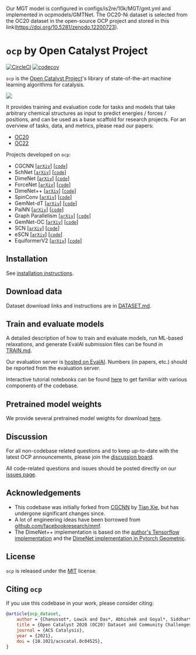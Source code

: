 Our MGT model is configured in configs/is2re/10k/MGT/gmt.yml and implemented in ocpmodels/GMTNet. The OC20-Ni dataset is selected from the OC20 dataset in the open-source OCP project and stored in this link(https://doi.org/10.5281/zenodo.12200723).


# `ocp` by Open Catalyst Project

[![CircleCI](https://circleci.com/gh/Open-Catalyst-Project/ocp.svg?style=shield)](https://circleci.com/gh/Open-Catalyst-Project/ocp)
[![codecov](https://codecov.io/gh/Open-Catalyst-Project/ocp/branch/codecov/graph/badge.svg?token=M606LH5LK6)](https://codecov.io/gh/Open-Catalyst-Project/ocp)

`ocp` is the [Open Catalyst Project](https://opencatalystproject.org/)'s
library of state-of-the-art machine learning algorithms for catalysis.

<div align="left">
    <img src="https://user-images.githubusercontent.com/1156489/170388229-642c6619-dece-4c88-85ef-b46f4d5f1031.gif">
</div>

It provides training and evaluation code for tasks and models that take arbitrary
chemical structures as input to predict energies / forces / positions, and can
be used as a base scaffold for research projects. For an overview of tasks, data, and metrics, please read our papers:
 - [OC20](https://arxiv.org/abs/2010.09990)
 - [OC22](https://arxiv.org/abs/2206.08917)

Projects developed on `ocp`:

- CGCNN [[`arXiv`](https://arxiv.org/abs/1710.10324)] [[`code`](https://github.com/Open-Catalyst-Project/ocp/blob/main/ocpmodels/models/cgcnn.py)]
- SchNet [[`arXiv`](https://arxiv.org/abs/1706.08566)] [[`code`](https://github.com/Open-Catalyst-Project/ocp/blob/main/ocpmodels/models/schnet.py)]
- DimeNet [[`arXiv`](https://arxiv.org/abs/2003.03123)] [[`code`](https://github.com/Open-Catalyst-Project/ocp/blob/main/ocpmodels/models/dimenet.py)]
- ForceNet [[`arXiv`](https://arxiv.org/abs/2103.01436)] [[`code`](https://github.com/Open-Catalyst-Project/ocp/blob/main/ocpmodels/models/forcenet.py)]
- DimeNet++ [[`arXiv`](https://arxiv.org/abs/2011.14115)] [[`code`](https://github.com/Open-Catalyst-Project/ocp/blob/main/ocpmodels/models/dimenet_plus_plus.py)]
- SpinConv [[`arXiv`](https://arxiv.org/abs/2106.09575)] [[`code`](https://github.com/Open-Catalyst-Project/ocp/blob/main/ocpmodels/models/spinconv.py)]
- GemNet-dT [[`arXiv`](https://arxiv.org/abs/2106.08903)] [[`code`](https://github.com/Open-Catalyst-Project/ocp/tree/main/ocpmodels/models/gemnet)]
- PaiNN [[`arXiv`](https://arxiv.org/abs/2102.03150)] [[`code`](https://github.com/Open-Catalyst-Project/ocp/tree/main/ocpmodels/models/painn)]
- Graph Parallelism [[`arXiv`](https://arxiv.org/abs/2203.09697)] [[`code`](https://github.com/Open-Catalyst-Project/ocp/tree/main/ocpmodels/models/gemnet_gp)]
- GemNet-OC [[`arXiv`](https://arxiv.org/abs/2204.02782)] [[`code`](https://github.com/Open-Catalyst-Project/ocp/tree/main/ocpmodels/models/gemnet_oc)]
- SCN [[`arXiv`](https://arxiv.org/abs/2206.14331)] [[`code`](https://github.com/Open-Catalyst-Project/ocp/tree/main/ocpmodels/models/scn)]
- eSCN [[`arXiv`](https://arxiv.org/abs/2302.03655)] [[`code`](https://github.com/Open-Catalyst-Project/ocp/tree/main/ocpmodels/models/escn)]
- EquiformerV2 [[`arXiv`](https://arxiv.org/abs/2306.12059)] [[`code`](https://github.com/Open-Catalyst-Project/ocp/tree/main/ocpmodels/models/equiformer_v2)]

## Installation

See [installation instructions](https://github.com/Open-Catalyst-Project/ocp/blob/main/INSTALL.md).

## Download data

Dataset download links and instructions are in [DATASET.md](https://github.com/Open-Catalyst-Project/ocp/blob/main/DATASET.md).

## Train and evaluate models

A detailed description of how to train and evaluate models, run ML-based
relaxations, and generate EvalAI submission files can be found in
[TRAIN.md](https://github.com/Open-Catalyst-Project/ocp/blob/main/TRAIN.md).

Our evaluation server is [hosted on EvalAI](https://eval.ai/web/challenges/challenge-page/712/overview).
Numbers (in papers, etc.) should be reported from the evaluation server.

Interactive tutorial notebooks can be found
[here](https://github.com/Open-Catalyst-Project/ocp/tree/main/tutorials) to
get familiar with various components of the codebase.

## Pretrained model weights

We provide several pretrained model weights for download
[here](https://github.com/Open-Catalyst-Project/ocp/blob/main/MODELS.md).

## Discussion

For all non-codebase related questions and to keep up-to-date with the latest OCP
announcements, please join the [discussion board](https://discuss.opencatalystproject.org/).

All code-related questions and issues should be posted directly on our
[issues page](https://github.com/Open-Catalyst-Project/ocp/issues).

## Acknowledgements

- This codebase was initially forked from [CGCNN](https://github.com/txie-93/cgcnn)
by [Tian Xie](http://txie.me), but has undergone significant changes since.
- A lot of engineering ideas have been borrowed from [github.com/facebookresearch/mmf](https://github.com/facebookresearch/mmf).
- The DimeNet++ implementation is based on the [author's Tensorflow implementation](https://github.com/klicperajo/dimenet) and the [DimeNet implementation in Pytorch Geometric](https://github.com/rusty1s/pytorch_geometric/blob/master/torch_geometric/nn/models/dimenet.py).

## License

`ocp` is released under the [MIT](https://github.com/Open-Catalyst-Project/ocp/blob/main/LICENSE.md) license.

## Citing `ocp`

If you use this codebase in your work, please consider citing:

```bibtex
@article{ocp_dataset,
    author = {Chanussot*, Lowik and Das*, Abhishek and Goyal*, Siddharth and Lavril*, Thibaut and Shuaibi*, Muhammed and Riviere, Morgane and Tran, Kevin and Heras-Domingo, Javier and Ho, Caleb and Hu, Weihua and Palizhati, Aini and Sriram, Anuroop and Wood, Brandon and Yoon, Junwoong and Parikh, Devi and Zitnick, C. Lawrence and Ulissi, Zachary},
    title = {Open Catalyst 2020 (OC20) Dataset and Community Challenges},
    journal = {ACS Catalysis},
    year = {2021},
    doi = {10.1021/acscatal.0c04525},
}
```
